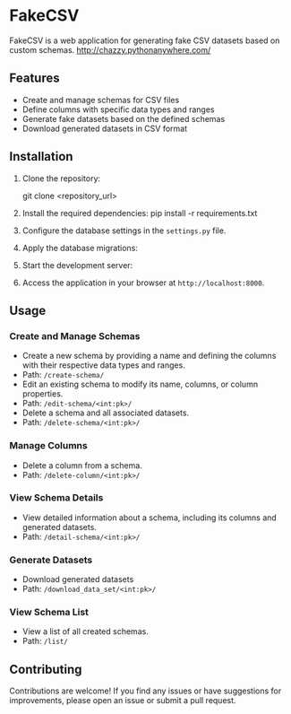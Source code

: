 # FakeCSV

FakeCSV is a web application for generating fake CSV datasets based on custom schemas.
http://chazzy.pythonanywhere.com/

## Features

- Create and manage schemas for CSV files
- Define columns with specific data types and ranges
- Generate fake datasets based on the defined schemas
- Download generated datasets in CSV format

## Installation

1. Clone the repository:

   
   git clone <repository_url>

2. Install the required dependencies:
    pip install -r requirements.txt

3. Configure the database settings in the `settings.py` file.

4. Apply the database migrations:

5. Start the development server:

6. Access the application in your browser at `http://localhost:8000`.

## Usage

### Create and Manage Schemas

- Create a new schema by providing a name and defining the columns with their respective data types and ranges.
- Path: `/create-schema/`
- Edit an existing schema to modify its name, columns, or column properties.
- Path: `/edit-schema/<int:pk>/`
- Delete a schema and all associated datasets.
- Path: `/delete-schema/<int:pk>/`

### Manage Columns

- Delete a column from a schema.
- Path: `/delete-column/<int:pk>/`

### View Schema Details

- View detailed information about a schema, including its columns and generated datasets.
- Path: `/detail-schema/<int:pk>/`

### Generate Datasets

- Download generated datasets
- Path: `/download_data_set/<int:pk>/`
### View Schema List

- View a list of all created schemas.
- Path: `/list/`

## Contributing

Contributions are welcome! If you find any issues or have suggestions for improvements, please open an issue or submit a pull request.
